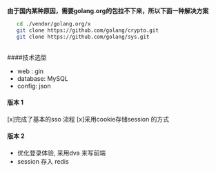  **由于国内某种原因，需要golang.org的包拉不下来，所以下面一种解决方案**
 ```sh
    cd ./vendor/golang.org/x
    git clone https://github.com/golang/crypto.git
    git clone https://github.com/golang/sys.git
    
 ```
 ####技术选型
 * web : gin 
 * database: MySQL
 * config: json
 
 #### 版本 1
 
  [x]完成了基本的sso 流程
  [x]采用cookie存储session 的方式
 
 #### 版本 2 
 * 优化登录体验, 采用dva 来写前端
 * session 存入 redis

